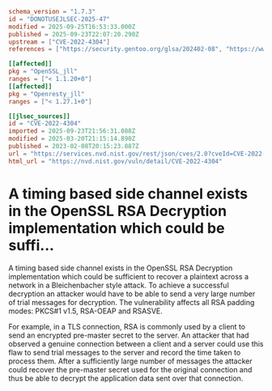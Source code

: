 ```toml
schema_version = "1.7.3"
id = "DONOTUSEJLSEC-2025-47"
modified = 2025-09-25T16:53:33.000Z
published = 2025-09-23T22:07:20.290Z
upstream = ["CVE-2022-4304"]
references = ["https://security.gentoo.org/glsa/202402-08", "https://www.openssl.org/news/secadv/20230207.txt", "https://security.gentoo.org/glsa/202402-08", "https://www.openssl.org/news/secadv/20230207.txt"]

[[affected]]
pkg = "OpenSSL_jll"
ranges = ["< 1.1.20+0"]
[[affected]]
pkg = "Openresty_jll"
ranges = ["< 1.27.1+0"]

[[jlsec_sources]]
id = "CVE-2022-4304"
imported = 2025-09-23T21:56:31.088Z
modified = 2025-03-20T21:15:14.890Z
published = 2023-02-08T20:15:23.887Z
url = "https://services.nvd.nist.gov/rest/json/cves/2.0?cveId=CVE-2022-4304"
html_url = "https://nvd.nist.gov/vuln/detail/CVE-2022-4304"
```

# A timing based side channel exists in the OpenSSL RSA Decryption implementation which could be suffi...

A timing based side channel exists in the OpenSSL RSA Decryption implementation which could be sufficient to recover a plaintext across a network in a Bleichenbacher style attack. To achieve a successful decryption an attacker would have to be able to send a very large number of trial messages for decryption. The vulnerability affects all RSA padding modes: PKCS#1 v1.5, RSA-OEAP and RSASVE.

For example, in a TLS connection, RSA is commonly used by a client to send an encrypted pre-master secret to the server. An attacker that had observed a genuine connection between a client and a server could use this flaw to send trial messages to the server and record the time taken to process them. After a sufficiently large number of messages the attacker could recover the pre-master secret used for the original connection and thus be able to decrypt the application data sent over that connection.

